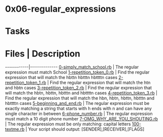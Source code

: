 #   0x06-regular_expressions
#   Tasks

#   Files   |   Description
------------|--------------
[0-simply_match_school.rb](./0-simply_match_school.rb)  |   The regular expression must match School
[1-repetition_token_0.rb](./1-repetition_token_0.rb)    |   Find the regular expression that will match the hbttn hbtttn hbttttn cases
[2-repetition_token_1.rb](./2-repetition_token_1.rb)    |   Find the regular expression that will match the htn and hbtn cases
[3-repetition_token_2.rb](./3-repetition_token_2.rb)    |   Find the regular expression that will match the hbtn, hbttn, hbtttn and hbttttn cases
[4-repetition_token_3.rb](./4-repetition_token_3.rb)    |   Find the regular expression that will match the hbn, hbtn, hbttn, hbtttn and hbttttn cases
[5-beginning_and_end.rb](./5-beginning_and_end.rb)  |   The regular expression must be exactly matching a string that starts with h ends with n and can have any single character in between
[6-phone_number.rb](./6-phone_number.rb)    |   The regular expression must match a 10 digit phone number
[7-OMG_WHY_ARE_YOU_SHOUTING.rb](./7-OMG_WHY_ARE_YOU_SHOUTING.rb)    |   The regular expression must be only matching: capital letters
[100-textme.rb](./100-textme.rb)    |   Your script should output: [SENDER],[RECEIVER],[FLAGS]